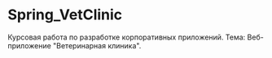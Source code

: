 # Spring_VetClinic
Курсовая работа по разработке корпоративных приложений. Тема: Веб-приложение "Ветеринарная клиника".
